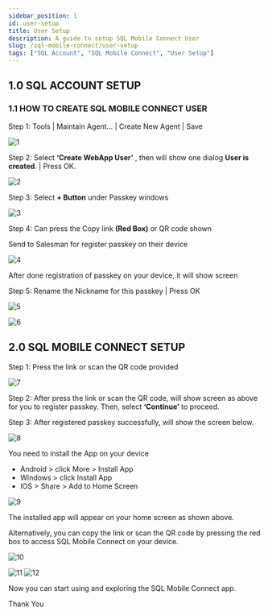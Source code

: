 ```yaml
---
sidebar_position: 1
id: user-setup
title: User Setup
description: A guide to setup SQL Mobile Connect User
slug: /sql-mobile-connect/user-setup
tags: ["SQL Account", "SQL Mobile Connect", "User Setup"]
---
```


## 1.0 SQL ACCOUNT SETUP

### 1.1  HOW TO CREATE SQL MOBILE CONNECT USER

Step 1: Tools | Maintain Agent… | Create New Agent | Save

![1](../../../static/img/sql-mobile-connect/user-setup/1.png)

Step 2: Select **‘Create WebApp User’** , then will show one dialog **User is created**. | Press OK.

![2](../../../static/img/sql-mobile-connect/user-setup/2.png)

Step 3: Select **+ Button** under Passkey windows

![3](../../../static/img/sql-mobile-connect/user-setup/3.png)

Step 4: Can press the Copy link **(Red Box)** or QR code shown

Send to Salesman for register passkey on their device

![4](../../../static/img/sql-mobile-connect/user-setup/4.png)

After done registration of passkey on your device, it will show screen

Step 5: Rename the Nickname for this passkey | Press OK

![5](../../../static/img/sql-mobile-connect/user-setup/5.png)

![6](../../../static/img/sql-mobile-connect/user-setup/6.png)

## 2.0 SQL MOBILE CONNECT SETUP

Step 1: Press the link or scan the QR code provided

![7](../../../static/img/sql-mobile-connect/user-setup/7.png)

Step 2: After press the link or scan the QR code, will show screen as above for you to register passkey. Then, select **‘Continue’** to proceed.

Step 3: After registered passkey successfully, will show the screen below.

![8](../../../static/img/sql-mobile-connect/user-setup/8.png)

You need to install the App on your device

- Android > click More > Install App
- Windows > click Install App
- IOS > Share > Add to Home Screen

![9](../../../static/img/sql-mobile-connect/user-setup/9.png)

The installed app will appear on your home screen as shown above.

Alternatively, you can copy the link or scan the QR code by pressing the red box to access SQL Mobile Connect on your device.

![10](../../../static/img/sql-mobile-connect/user-setup/10.png)

![11](../../../static/img/sql-mobile-connect/user-setup/11.png)
![12](../../../static/img/sql-mobile-connect/user-setup/12.png)

Now you can start using and exploring the SQL Mobile Connect app.

Thank You
